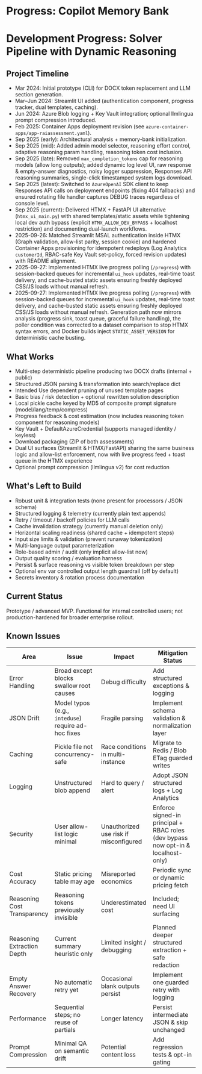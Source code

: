 # Progress: Copilot Memory Bank

# Development Progress: Solver Pipeline with Dynamic Reasoning

## Project Timeline

- Mar 2024: Initial prototype (CLI) for DOCX token replacement and LLM section generation.
- Mar–Jun 2024: Streamlit UI added (authentication component, progress tracker, dual templates, caching).
- Jun 2024: Azure Blob logging + Key Vault integration; optional llmlingua prompt compression introduced.
- Feb 2025: Container Apps deployment revision (see `azure-container-apps/app-raiassessment.yaml`).
- Sep 2025 (early): Architectural analysis + memory-bank initialization.
- Sep 2025 (mid): Added admin model selector, reasoning effort control, adaptive reasoning param handling, reasoning token cost inclusion.
- Sep 2025 (late): Removed `max_completion_tokens` cap for reasoning models (allow long outputs); added dynamic log level UI, raw response & empty-answer diagnostics, noisy logger suppression, Responses API reasoning summaries, single-click timestamped system logs download.
- Sep 2025 (latest): Switched to `AzureOpenAI` SDK client to keep Responses API calls on deployment endpoints (fixing 404 fallbacks) and ensured rotating file handler captures DEBUG traces regardless of console level.
- Sep 2025 (current): Delivered HTMX + FastAPI UI alternative (`htmx_ui_main.py`) with shared templates/static assets while tightening local dev auth bypass (explicit `HTMX_ALLOW_DEV_BYPASS` + localhost restriction) and documenting dual-launch workflows.
- 2025-09-26: Matched Streamlit MSAL authentication inside HTMX (Graph validation, allow-list parity, session cookie) and hardened Container Apps provisioning for idempotent redeploys (Log Analytics `customerId`, RBAC-safe Key Vault set-policy, forced revision updates) with README alignment.
- 2025-09-27: Implemented HTMX live progress polling (`/progress`) with session-backed queues for incremental `ui_hook` updates, real-time toast delivery, and cache-busted static assets ensuring freshly deployed CSS/JS loads without manual refresh.
- 2025-09-27: Implemented HTMX live progress polling (`/progress`) with session-backed queues for incremental `ui_hook` updates, real-time toast delivery, and cache-busted static assets ensuring freshly deployed CSS/JS loads without manual refresh. Generation path now mirrors analysis (progress sink, toast queue, graceful failure handling), the poller condition was corrected to a dataset comparison to stop HTMX syntax errors, and Docker builds inject `STATIC_ASSET_VERSION` for deterministic cache busting.

## What Works

- Multi-step deterministic pipeline producing two DOCX drafts (internal + public)
- Structured JSON parsing & transformation into search/replace dict
- Intended Use dependent pruning of unused template pages
- Basic bias / risk detection + optional rewritten solution description
- Local pickle cache keyed by MD5 of composite prompt signature (model/lang/temp/compress)
- Progress feedback & cost estimation (now includes reasoning token component for reasoning models)
- Key Vault + DefaultAzureCredential (supports managed identity / keyless)
- Download packaging (ZIP of both assessments)
- Dual UI surfaces (Streamlit & HTMX/FastAPI) sharing the same business logic and allow-list enforcement, now with live progress feed + toast queue in the HTMX experience
- Optional prompt compression (llmlingua v2) for cost reduction

## What's Left to Build

- Robust unit & integration tests (none present for processors / JSON schema)
- Structured logging & telemetry (currently plain text appends)
- Retry / timeout / backoff policies for LLM calls
- Cache invalidation strategy (currently manual deletion only)
- Horizontal scaling readiness (shared cache + idempotent steps)
- Input size limits & validation (prevent runaway tokenization)
- Multi-language output parameterization
- Role-based admin / audit (only implicit allow‑list now)
- Output quality scoring / evaluation harness
- Persist & surface reasoning vs visible token breakdown per step
- Optional env var controlled output length guardrail (off by default)
- Secrets inventory & rotation process documentation

## Current Status

Prototype / advanced MVP. Functional for internal controlled users; not production-hardened for broader enterprise rollout.

## Known Issues

| Area | Issue | Impact | Mitigation Status |
|------|-------|--------|-------------------|
| Error Handling | Broad except blocks swallow root causes | Debug difficulty | Add structured exceptions & logging |
| JSON Drift | Model typos (e.g., `inteduse`) require ad-hoc fixes | Fragile parsing | Implement schema validation & normalization layer |
| Caching | Pickle file not concurrency-safe | Race conditions in multi-instance | Migrate to Redis / Blob ETag guarded writes |
| Logging | Unstructured blob append | Hard to query / alert | Adopt JSON structured logs + Log Analytics |
| Security | User allow-list logic minimal | Unauthorized use risk if misconfigured | Enforce signed-in principal + RBAC roles (dev bypass now opt-in & localhost-only) |
| Cost Accuracy | Static pricing table may age | Misreported economics | Periodic sync or dynamic pricing fetch |
| Reasoning Cost Transparency | Reasoning tokens previously invisible | Underestimated cost | Included; need UI surfacing |
| Reasoning Extraction Depth | Current summary heuristic only | Limited insight / debugging | Planned deeper structured extraction + safe redaction |
| Empty Answer Recovery | No automatic retry yet | Occasional blank outputs persist | Implement one guarded retry with logging |
| Performance | Sequential steps; no reuse of partials | Longer latency | Persist intermediate JSON & skip unchanged |
| Prompt Compression | Minimal QA on semantic drift | Potential content loss | Add regression tests & opt-in gating |
